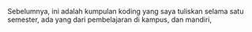 Sebelumnya, ini adalah kumpulan koding yang saya tuliskan selama satu semester,
ada yang dari pembelajaran di kampus, dan mandiri, 
